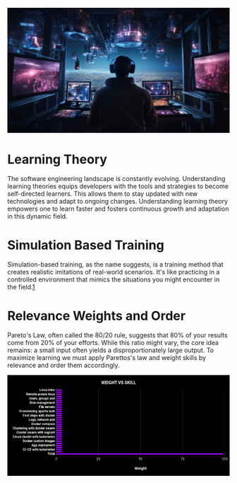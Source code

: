 ![banner](images/2.jpg)
# Learning Theory

The software engineering landscape is constantly evolving. Understanding learning theories equips developers with the tools and strategies to become self-directed learners. This allows them to stay updated with new technologies and adapt to ongoing changes. Understanding learning theory empowers one to learn faster and fosters continuous growth and adaptation in this dynamic field.

# Simulation Based Training

Simulation-based training, as the name suggests, is a training method that creates realistic imitations of real-world scenarios. It's like practicing in a controlled environment that mimics the situations you might encounter in the field.[1](https://journals.lww.com/ccmjournal/abstract/2006/01000/simulation_based_training_is_superior_to.21.aspx) 

# Relevance Weights and Order

Pareto's Law, often called the 80/20 rule, suggests that 80% of your results come from 20% of your efforts. While this ratio might vary, the core idea remains: a small input often yields a disproportionately large output. To maximize learning we must apply Parettos's law and weight skills by relevance and order them accordingly. 

![classical learnng](images/WEIGHT%20VS%20SKILL.png)



